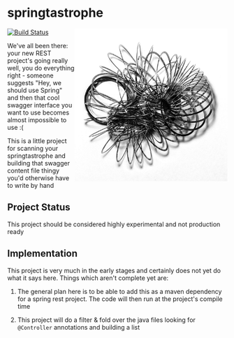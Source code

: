 # springtastrophe

<img src="./pics/tangled.jpg" align=right width="350">

[![Build Status](https://travis-ci.org/hamishdickson/springtastrophe.svg?branch=master)](https://travis-ci.org/hamishdickson/springtastrophe)

We've all been there: your new REST project's going really well, you do everything right - someone suggests "Hey, we should use Spring" and then that cool swagger interface you want to use becomes almost impossible to use :(

This is a little project for scanning your springtastrophe and building that swagger content file thingy you'd otherwise have to write by hand

## Project Status

This project should be considered highly experimental and not production ready


## Implementation

This project is very much in the early stages and certainly does not yet do what it says here. Things which aren't complete yet are:

1. The general plan here is to be able to add this as a maven dependency for a spring rest project. The code will then run at the project's compile time

2. This project will do a filter & fold over the java files looking for `@Controller` annotations and building a list 